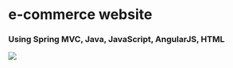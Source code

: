# e-commerce website

### Using Spring MVC, Java, JavaScript, AngularJS, HTML

<img src="https://github.com/PrayaniSingh0106/ShoppingWebsite/commit/b4ea4addeb271b67b86d00cdccfa5b00c201edd8#diff-c9a29da141ae6bc9639f2b56ac31ba77" />
